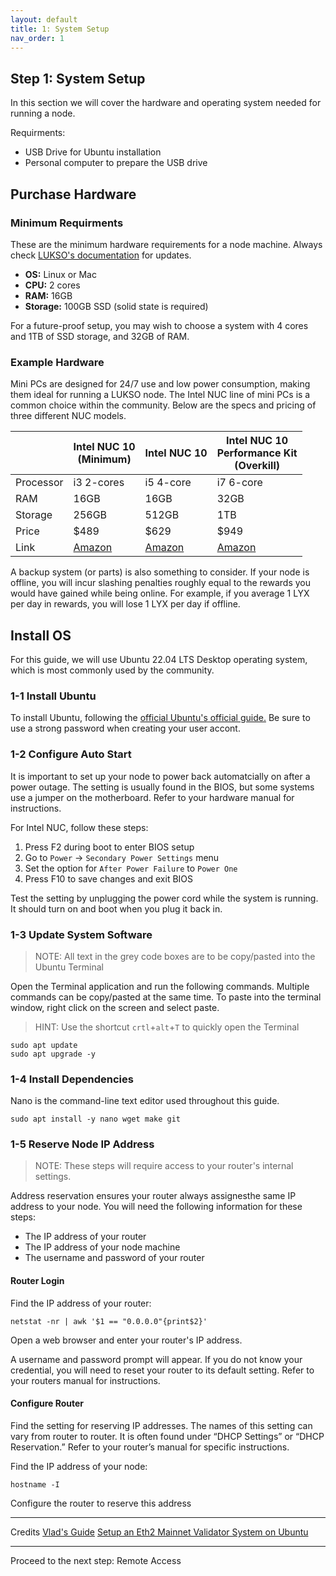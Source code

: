 ```yaml
---
layout: default
title: 1: System Setup
nav_order: 1
---
```


## Step 1: System Setup

In this section we will cover the hardware and operating system needed for running a node.

Requirments:
* USB Drive for Ubuntu installation
* Personal computer to prepare the USB drive


## Purchase Hardware
### Minimum Requirments
These are the minimum hardware requirements for a node machine. Always check [LUKSO's documentation](https://docs.lukso.tech/networks/l16-testnet/run-node#system-requirements) for updates.

* **OS:** Linux or Mac 
* **CPU:** 2 cores
* **RAM:** 16GB
* **Storage:** 100GB SSD (solid state is required)

For a future-proof setup, you may wish to choose a system with 4 cores and 1TB of SSD storage, and 32GB of RAM.

### Example Hardware
Mini PCs are designed for 24/7 use and low power consumption, making them ideal for running a LUKSO node. The Intel NUC line of mini PCs is a common choice within the community. Below are the specs and pricing of three different NUC models.




|           | Intel NUC 10<br> (Minimum)         | Intel NUC 10 |Intel NUC 10 <br>Performance Kit <br> (Overkill) |
| --------  | --------                           | -------- |-----
| Processor | i3 2-cores                         | i5 4-core| i7 6-core
| RAM       | 16GB                               | 16GB     | 32GB
| Storage   | 256GB                         | 512GB |1TB
| Price     | $489                               | $629     |$949
| Link      | [Amazon](https://a.co/d/3g1vg6G)   | [Amazon](https://a.co/d/1UdrolU)     |[Amazon](https://a.co/d/iE7niEu)

A backup system (or parts) is also something to consider. If your node is offline, you will incur slashing penalties roughly equal to the rewards you would have gained while being online. For example, if you average 1 LYX per day in rewards, you will lose 1 LYX per day if offline.




## Install OS
For this guide, we will use Ubuntu 22.04 LTS Desktop operating system, which is most commonly used by the community.

### 1-1 Install Ubuntu
To install Ubuntu, following the <a href="https://ubuntu.com/tutorials/create-a-usb-stick-on-windows#1-overview" target="_blank" rel="noopener">official Ubuntu's official guide.</a> Be sure to use a strong password when creating your user accont.

### 1-2 Configure Auto Start

It is important to set up your node to power back automatcially on after a power outage. The setting is usually found in the BIOS, but some systems use a jumper on the motherboard. Refer to your hardware manual for instructions.

For Intel NUC, follow these steps:
1. Press F2 during boot to enter BIOS setup
2. Go to `Power` -> `Secondary Power Settings` menu
3. Set the option for `After Power Failure` to `Power One`
4. Press F10 to save changes and exit BIOS

Test the setting by unplugging the power cord while the system is running. It should turn on and boot when you plug it back in.

### 1-3 Update System Software
>NOTE: All text in the grey code boxes are to be copy/pasted into the Ubuntu Terminal

Open the Terminal application and run the following commands. Multiple commands can be copy/pasted at the same time. To paste into the terminal window, right click on the screen and select paste.
>HINT: Use the shortcut `crtl`+`alt`+`T` to quickly open the Terminal
```
sudo apt update
sudo apt upgrade -y
```

### 1-4 Install Dependencies
Nano is the command-line text editor used throughout this guide.
```
sudo apt install -y nano wget make git
```
### 1-5 Reserve Node IP Address

>NOTE: These steps will require access to your router's internal settings.

Address reservation ensures your router always assignesthe same IP address to your node. You will need the following information for these steps:
* The IP address of your router
* The IP address of your node machine
* The username and password of your router

#### Router Login

Find the IP address of your router:
```
netstat -nr | awk '$1 == "0.0.0.0"{print$2}'
```
Open a web browser and enter your router's IP address.

A username and password prompt will appear. If you do not know your credential, you will need to reset your router to its default setting. Refer to your routers manual for instructions.

#### Configure Router


Find the setting for reserving IP addresses. The names of this setting can vary from router to router. It is often found under “DHCP Settings” or “DHCP Reservation.” Refer to your router’s manual for specific instructions.

Find the IP address of your node:
```
hostname -I
````
Configure the router to reserve this address



---
Credits
[Vlad's Guide](https://github.com/lykhonis/lukso-node-guide#auto-start)
[Setup an Eth2 Mainnet Validator System on Ubuntu](https://github.com/metanull-operator/eth2-ubuntu)


---

Proceed to the next step: Remote Access
